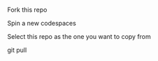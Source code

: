 ##
#
Fork this repo

Spin a new codespaces

Select this repo as the one you want to copy from

git pull